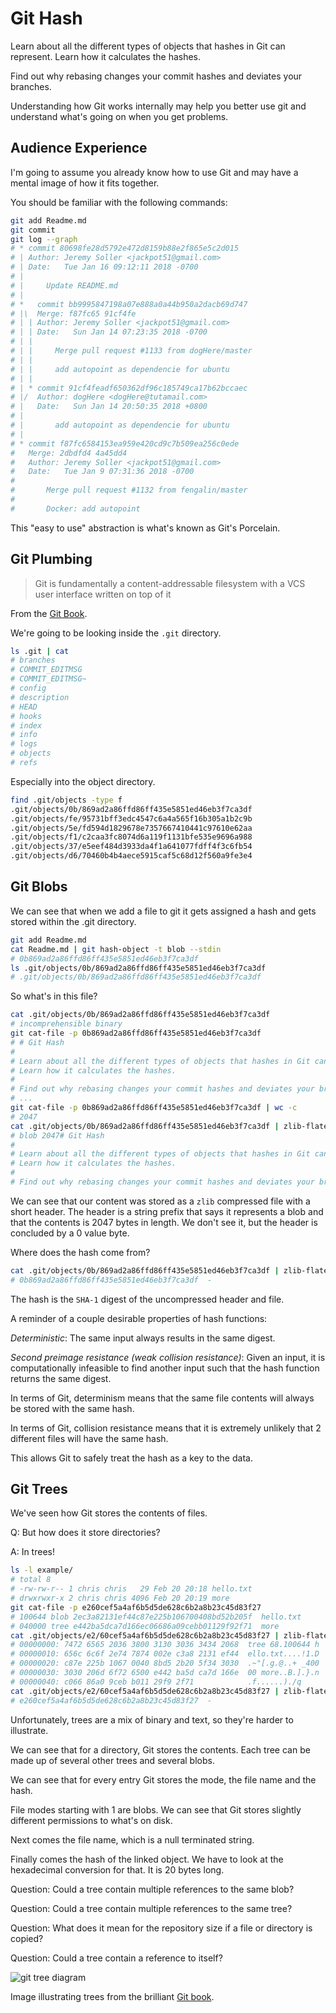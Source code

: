 # Git Hash

Learn about all the different types of objects that hashes in Git can represent.
Learn how it calculates the hashes.

Find out why rebasing changes your commit hashes and deviates your branches.

Understanding how Git works internally may help you better use git and understand what's going on when you get problems.

## Audience Experience

I'm going to assume you already know how to use Git and may have a mental image of how it fits together.

You should be familiar with the following commands:

```bash
git add Readme.md
git commit
git log --graph
# * commit 80698fe28d5792e472d8159b88e2f865e5c2d015
# | Author: Jeremy Soller <jackpot51@gmail.com>
# | Date:   Tue Jan 16 09:12:11 2018 -0700
# |
# |     Update README.md
# |
# *   commit bb9995847198a07e888a0a44b950a2dacb69d747
# |\  Merge: f87fc65 91cf4fe
# | | Author: Jeremy Soller <jackpot51@gmail.com>
# | | Date:   Sun Jan 14 07:23:35 2018 -0700
# | |
# | |     Merge pull request #1133 from dogHere/master
# | |
# | |     add autopoint as dependencie for ubuntu
# | |
# | * commit 91cf4feadf650362df96c185749ca17b62bccaec
# |/  Author: dogHere <dogHere@tutamail.com>
# |   Date:   Sun Jan 14 20:50:35 2018 +0800
# |
# |       add autopoint as dependencie for ubuntu
# |
# * commit f87fc6584153ea959e420cd9c7b509ea256c0ede
#   Merge: 2dbdfd4 4a45dd4
#   Author: Jeremy Soller <jackpot51@gmail.com>
#   Date:   Tue Jan 9 07:31:36 2018 -0700
#
#       Merge pull request #1132 from fengalin/master
#
#       Docker: add autopoint
```

This "easy to use" abstraction is what's known as Git's Porcelain.

## Git Plumbing

> Git is fundamentally a content-addressable filesystem with a VCS user interface written on top of it

From the [Git Book](https://git-scm.com/book/en/v2/Git-Internals-Plumbing-and-Porcelain).

We're going to be looking inside the `.git` directory.

```bash
ls .git | cat
# branches
# COMMIT_EDITMSG
# COMMIT_EDITMSG~
# config
# description
# HEAD
# hooks
# index
# info
# logs
# objects
# refs
```

Especially into the object directory.

```bash
find .git/objects -type f
.git/objects/0b/869ad2a86ffd86ff435e5851ed46eb3f7ca3df
.git/objects/fe/95731bff3edc4547c6a4a565f16b305a1b2c9b
.git/objects/5e/fd594d1829678e7357667410441c97610e62aa
.git/objects/f1/c2caa3fc8074d6a119f1131bfe535e9696a988
.git/objects/37/e5eef484d3933da4f1a641077fdff4f3c6fb54
.git/objects/d6/70460b4b4aece5915caf5c68d12f560a9fe3e4
```

## Git Blobs

We can see that when we add a file to git it gets assigned a hash and gets
stored within the .git directory.

```bash
git add Readme.md
cat Readme.md | git hash-object -t blob --stdin
# 0b869ad2a86ffd86ff435e5851ed46eb3f7ca3df
ls .git/objects/0b/869ad2a86ffd86ff435e5851ed46eb3f7ca3df
# .git/objects/0b/869ad2a86ffd86ff435e5851ed46eb3f7ca3df
```

So what's in this file?

```bash
cat .git/objects/0b/869ad2a86ffd86ff435e5851ed46eb3f7ca3df
# incomprehensible binary
git cat-file -p 0b869ad2a86ffd86ff435e5851ed46eb3f7ca3df
# # Git Hash
#
# Learn about all the different types of objects that hashes in Git can represent.
# Learn how it calculates the hashes.
#
# Find out why rebasing changes your commit hashes and deviates your branches.
# ...
git cat-file -p 0b869ad2a86ffd86ff435e5851ed46eb3f7ca3df | wc -c
# 2047
cat .git/objects/0b/869ad2a86ffd86ff435e5851ed46eb3f7ca3df | zlib-flate -uncompress
# blob 2047# Git Hash
#
# Learn about all the different types of objects that hashes in Git can represent.
# Learn how it calculates the hashes.
#
# Find out why rebasing changes your commit hashes and deviates your branches.
```

We can see that our content was stored as a `zlib` compressed file with a short
header.
The header is a string prefix that says it represents a blob and that the
contents is 2047 bytes in length.
We don't see it, but the header is concluded by a 0 value byte.

Where does the hash come from?

```bash
cat .git/objects/0b/869ad2a86ffd86ff435e5851ed46eb3f7ca3df | zlib-flate -uncompress | sha1sum
# 0b869ad2a86ffd86ff435e5851ed46eb3f7ca3df  -
```

The hash is the `SHA-1` digest of the uncompressed header and file.

A reminder of a couple desirable properties of hash functions:

_Deterministic_: The same input always results in the same digest.

_Second preimage resistance (weak collision resistance)_: Given an input, it is
computationally infeasible to find another input such that the hash function
returns the same digest.

In terms of Git, determinism means that the same file contents will always be
stored with the same hash.

In terms of Git, collision resistance means that it is extremely unlikely that
2 different files will have the same hash.

This allows Git to safely treat the hash as a key to the data.

## Git Trees

We've seen how Git stores the contents of files.

Q: But how does it store directories?

A: In trees!

```bash
ls -l example/
# total 8
# -rw-rw-r-- 1 chris chris   29 Feb 20 20:18 hello.txt
# drwxrwxr-x 2 chris chris 4096 Feb 20 20:19 more
git cat-file -p e260cef5a4af6b5d5de628c6b2a8b23c45d83f27
# 100644 blob 2ec3a82131ef44c87e225b106700408bd52b205f	hello.txt
# 040000 tree e442ba5dca7d166ec06686a09cebb01129f92f71	more
cat .git/objects/e2/60cef5a4af6b5d5de628c6b2a8b23c45d83f27 | zlib-flate -uncompress | xxd
# 00000000: 7472 6565 2036 3800 3130 3036 3434 2068  tree 68.100644 h
# 00000010: 656c 6c6f 2e74 7874 002e c3a8 2131 ef44  ello.txt....!1.D
# 00000020: c87e 225b 1067 0040 8bd5 2b20 5f34 3030  .~"[.g.@..+ _400
# 00000030: 3030 206d 6f72 6500 e442 ba5d ca7d 166e  00 more..B.].}.n
# 00000040: c066 86a0 9ceb b011 29f9 2f71            .f......)./q
cat .git/objects/e2/60cef5a4af6b5d5de628c6b2a8b23c45d83f27 | zlib-flate -uncompress | sha1sum
# e260cef5a4af6b5d5de628c6b2a8b23c45d83f27  -
```

Unfortunately, trees are a mix of binary and text, so they're harder to
illustrate.

We can see that for a directory, Git stores the contents.
Each tree can be made up of several other trees and several blobs.

We can see that for every entry Git stores the mode, the file name and the
hash.

File modes starting with 1 are blobs.
We can see that Git stores slightly different permissions to what's on disk.

Next comes the file name, which is a null terminated string.

Finally comes the hash of the linked object.
We have to look at the hexadecimal conversion for that.
It is 20 bytes long.

Question: Could a tree contain multiple references to the same blob?

Question: Could a tree contain multiple references to the same tree?

Question: What does it mean for the repository size if a file or directory is
copied?

Question: Could a tree contain a reference to itself?

![git tree diagram](https://git-scm.com/book/en/v2/images/data-model-2.png)

Image illustrating trees from the brilliant
[Git book](https://git-scm.com/book/en/v2/Git-Internals-Git-Objects).
